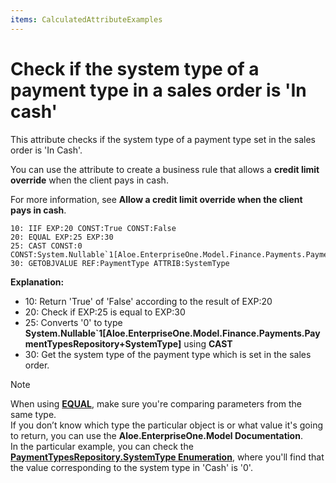 ```yaml
---
items: CalculatedAttributeExamples
---
```


# Check if the system type of a payment type in a sales order is 'In cash'

This attribute checks if the system type of a payment type set in the sales order is 'In Cash'. 

You can use the attribute to create a business rule that allows a **credit limit override** when the client pays in cash.

For more information, see **Allow a credit limit override when the client pays in cash**.

```
10: IIF EXP:20 CONST:True CONST:False
20: EQUAL EXP:25 EXP:30
25: CAST CONST:0 CONST:System.Nullable`1[Aloe.EnterpriseOne.Model.Finance.Payments.PaymentTypesRepository+SystemType]
30: GETOBJVALUE REF:PaymentType ATTRIB:SystemType
```

**Explanation:**

- 10: Return 'True' of 'False' according to the result of EXP:20
- 20: Check if EXP:25 is equal to EXP:30  
- 25: Converts '0' to type **System.Nullable`1[Aloe.EnterpriseOne.Model.Finance.Payments.PaymentTypesRepository+SystemType]** using **CAST**
- 30: Get the system type of the payment type which is set in the sales order.

> [!NOTE]
> 
> When using **[EQUAL](https://docs.erp.net/tech/advanced/calculated-attributes/operators/equal.html)**, make sure you're comparing parameters from the same type. <br> 
> If you don’t know which type the particular object is or what value it's going to return, you can use the **Aloe.EnterpriseOne.Model Documentation**. <br>
> In the particular example, you can check the **[PaymentTypesRepository.SystemType Enumeration](https://restdev.erp.bg/model/html/2fd52ed9-8c3d-8b99-c824-6574557864c0.html)**, where you'll find that the value corresponding to the system type in 'Cash' is '0'.
